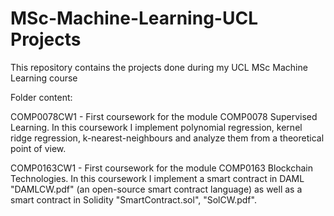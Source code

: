 # MSc-Machine-Learning-UCL Projects
This repository contains the projects done during my UCL MSc Machine Learning course

Folder content:

СОМР0078CW1 - First coursework for the module СОМР0078 Supervised Learning. In this coursework I implement polynomial regression, kernel ridge regression, k-nearest-neighbours and analyze them from a theoretical point of view.

СОМР0163CW1 - First coursework for the module СОМР0163 Blockchain Technologies. In this coursework I implement a smart contract in DAML "DAMLCW.pdf" (an open-source smart contract language) as well as a smart contract in Solidity "SmartContract.sol", "SolCW.pdf".

